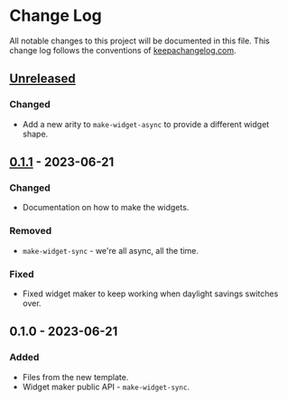 # Change Log
All notable changes to this project will be documented in this file. This change log follows the conventions of [keepachangelog.com](http://keepachangelog.com/).

## [Unreleased]
### Changed
- Add a new arity to `make-widget-async` to provide a different widget shape.

## [0.1.1] - 2023-06-21
### Changed
- Documentation on how to make the widgets.

### Removed
- `make-widget-sync` - we're all async, all the time.

### Fixed
- Fixed widget maker to keep working when daylight savings switches over.

## 0.1.0 - 2023-06-21
### Added
- Files from the new template.
- Widget maker public API - `make-widget-sync`.

[Unreleased]: https://sourcehost.site/your-name/ass3-348/compare/0.1.1...HEAD
[0.1.1]: https://sourcehost.site/your-name/ass3-348/compare/0.1.0...0.1.1
